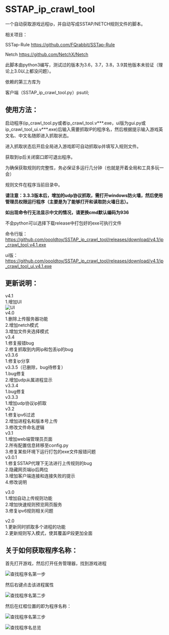 # SSTAP_ip_crawl_tool
一个自动获取游戏远程ip，并自动写成SSTAP/NETCH规则文件的脚本。

相关项目：

SSTap-Rule https://github.com/FQrabbit/SSTap-Rule

Netch https://github.com/NetchX/Netch

此脚本由python3编写，测试过的版本为3.6，3.7，3.8，3.9其他版本未验证（理论上3.0以上都没问题）。

依赖的第三方库为

客户端（SSTAP_ip_crawl_tool.py）psutil;<br>



使用方法：
-------
启动程序(ip_crawl_tool.py或者ip_crawl_tool.v***.exe，ui版为gui.py或ip_crawl_tool_ui.v***.exe)后输入需要抓取IP的程序名，然后根据提示输入游戏英文名、中文名随即进入抓取状态。

进入抓取状态后开启全局进入游戏即可自动抓取ip并填写入规则文件。

获取到ip后关闭窗口即可退出程序。

为确保获取规则的完整性，务必保证多运行几分钟（也就是开着全局和工具多玩一会）

规则文件在程序当前目录中。

**请注意：3.3.3版本后，增加的udp协议抓取，需打开windows防火墙，然后使用管理员权限运行程序（主要是为了能够打开和读取防火墙日志）。**

**如出现命令行无法显示中文的情况，请更换cmd默认编码为936**

不会python可以选择下载release中打包好的exe可执行文件

命令行版：https://github.com/oooldtoy/SSTAP_ip_crawl_tool/releases/download/v4.1/ip_crawl_tool.v4.1.exe

ui版：https://github.com/oooldtoy/SSTAP_ip_crawl_tool/releases/download/v4.1/ip_crawl_tool_ui.v4.1.exe





更新说明：
-------
v4.1<br>
1.增加UI<br>
![UI](https://raw.githubusercontent.com/oooldtoy/SSTAP_ip_crawl_tool/master/MD_IMG/5.png)<br>
v4.0<br>
1.删除上传服务器功能<br>
2.增加netch模式<br>
3.增加文件夹选择模式<br>
v3.4<br>
1.修复报错bug<br>
2.修复抓取到内网ip和包丢ip的bug<br>
v3.3.6<br>
1.修复ip分享<br>
v3.3.5（已删除，bug待修复）<br>
1.bug修复<br>
2.增加udp从属进程显示<br>
v3.3.4<br>
1.bug修复<br>
v3.3.3<br>
1.增加udp协议ip抓取<br>
v3.2<br>
1.修复ipv6过滤<br>
2.增加进程名和版本号上传<br>
3.修改文件命名逻辑<br>
v3.1<br>
1.增加web端管理员页面<br>
2.所有配置信息转移至config.py<br>
3.修复某些环境下运行打包的exe文件报错问题<br>
v3.0.1<br>
1.修复SSTAP代理下无法进行上传规则的bug<br>
2.隐藏网页端ip后两位<br>
3.增加客户端连接和连接失败的提示<br>
4.修改说明

v3.0<br>
1.增加自动上传规则功能<br>
2.增加快速规则预览网页服务<br>
3.修复ipv6规则相关问题

v2.0<br>
1.更新同时抓取多个进程的功能<br>
2.更新规则写入模式，使其覆盖IP段更加全面

关于如何获取程序名称：
-------

首先打开游戏，然后打开任务管理器，找到游戏进程

![查找程序名第一步](https://raw.githubusercontent.com/oooldtoy/SSTAP_ip_crawl_tool/master/MD_IMG/1.png)

然后右键点击该进程属性

![查找程序名第二步](https://raw.githubusercontent.com/oooldtoy/SSTAP_ip_crawl_tool/master/MD_IMG/2.png)

然后在红框位置的即为程序名称：

![查找程序名第三步](https://raw.githubusercontent.com/oooldtoy/SSTAP_ip_crawl_tool/master/MD_IMG/3.png)

![查找程序名总览](https://raw.githubusercontent.com/oooldtoy/SSTAP_ip_crawl_tool/master/MD_IMG/4.png)
